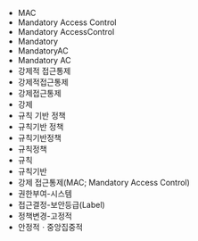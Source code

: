 ﻿- MAC
- Mandatory Access Control
- Mandatory AccessControl
- Mandatory
- MandatoryAC
- Mandatory AC
- 강제적 접근통제
- 강제적접근통제
- 강제접근통제
- 강제
- 규칙 기반 정책
- 규칙기반 정책
- 규칙기반정책
- 규칙정책
- 규칙
- 규칙기반
- 강제 접근통제(MAC; Mandatory Access Control)
- 권한부여-시스템
- 접근결정-보안등급(Label)
- 정책변경-고정적
- 안정적ㆍ중앙집중적